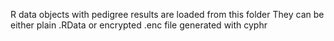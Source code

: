 R data objects with pedigree results are loaded from this folder
They can be either plain .RData or encrypted .enc file generated with cyphr
